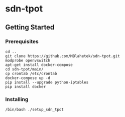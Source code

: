 # sdn-tpot



## Getting Started


### Prerequisites


```
cd ..
git clone https://github.com/MBlahetek/sdn-tpot.git
modprobe openvswitch
apt-get install docker-compose
cd sdn-tpot/main/
cp crontab /etc/crontab
docker-compose up -d
pip install --upgrade python-iptables
pip install docker
```

### Installing

```
/bin/bash ./setup_sdn_tpot
```

